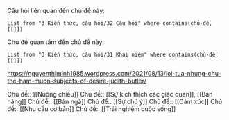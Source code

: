 Câu hỏi liên quan đến chủ đề này:
```dataview
List from "3 Kiến thức, câu hỏi/32 Câu hỏi" where contains(chủ-đề,[[]]) 
```

Chủ đề quan tâm đến chủ đề này:
```dataview
List from "3 Kiến thức, câu hỏi/31 Khái niệm" where contains(chủ-đề,[[]]) 
```

https://nguyenthiminh1985.wordpress.com/2021/08/13/loi-tua-nhung-chu-the-ham-muon-subjects-of-desire-judith-butler/

Chủ đề:: [[Nuông chiều]]
Chủ đề:: [[Sự kích thích các giác quan]], [[Bản năng]]
Chủ đề:: [[Bản ngã]]
Chủ đề:: [[Sự chú ý]]
Chủ đề:: [[Cảm xúc]]
Chủ đề:: [[Nhu cầu cơ bản]]
Chủ đề:: [[Trải nghiệm cuộc sống]]
